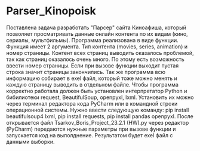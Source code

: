# Parser_Kinopoisk
Поставлена задача разработать "Парсер" сайта Киноафиша, который позволяет просматривать данные онлайн контента по их видам (кино, сериалы, мультфильмы). 
Программа реализована в виде функции. Функция имеет 2 аргумента. Тип контента (movies, series, animation) и номер страницы. Контент всех страниц выводить оказалось проблемой, 
так как страниц оказалось очень много. По этому есть возможность ввести номер страницы. Если при вызове функции выходит пустая строка значит страницы закончились. Так же 
программа всю информацию собирает в exel файл, который тоже можно менять и каждую страницу выводить в отдельном файле.
Чтобы программа корректно работала должен быть установлен интерпретатор Python и бибилиотеки request, BeautifulSoup, openpyxl, lxml. Установить их можно через терминал редактора 
кода PyCharm или в командной строки операционной системы. Нужно ввести следующую команду: pip install beautifulsoup4 lxml, pip install requests, pip install pandas openpyxl.
После открывается файл Tsarkov_Boris_Project_23.2.1 (HW).py через редактор (PyCharm) передаются нужные параметры при вызове функции и запускается код на выполднение. 
Результатом будет exel файл с данными выборки. 

